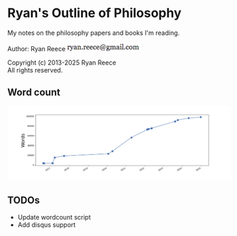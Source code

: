 Ryan's Outline of Philosophy
===========================================

My notes on the philosophy papers and books I'm reading.

Author:
Ryan Reece  ![my email address](img/my-email.png)

Copyright (c) 2013-2025 Ryan Reece    
All rights reserved.


Word count
----------------------------------

![Word count over time.](wordcount/words.png)


TODOs
----------------------------------

-   Update wordcount script
-   Add disqus support

